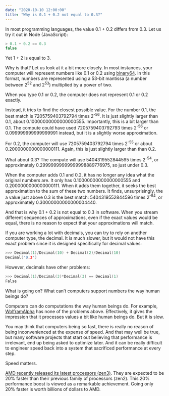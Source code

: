 ```yaml
---
date: "2020-10-10 12:00:00"
title: "Why is 0.1 + 0.2 not equal to 0.3?"
---
```




In most programming languages, the value 0.1 + 0.2 differs from 0.3. Let us try it out in Node (JavaScript):
```C
> 0.1 + 0.2 == 0.3
false
```


Yet 1 + 2 is equal to 3.

Why is that? Let us look at it a bit more closely. In most instances, your computer will represent numbers like 0.1 or 0.2 using [binary64](https://en.wikipedia.org/wiki/Double-precision_floating-point_format). In this format, numbers are represented using a 53-bit mantissa (a number between 2<sup>52</sup> and 2<sup>53</sup>) multiplied by a power of two.

When you type 0.1 or 0.2, the computer does not represent 0.1 or 0.2 exactly.

Instead, it tries to find the closest possible value. For the number 0.1, the best match is 7205759403792794 times 2<sup>-56</sup>. It is just slightly larger than 0.1, about 0.10000000000000000555. Importantly, this is a bit larger than 0.1. The compute could have used 7205759403792793 times 2<sup>-56</sup> or 0.099999999999999991 instead, but it is a slightly worse approximation.

For 0.2, the computer will use 7205759403792794 times 2<sup>-55</sup> or about 0.2000000000000000111. Again, this is just slightly larger than than 0.2.

What about 0.3? The compute will use 5404319552844595 times 2<sup>-54</sup>, or approximately 0.29999999999999998889776975, so just under 0.3.

When the computer adds 0.1 and 0.2, it has no longer any idea what the original numbers are. It only has 0.10000000000000000555 and 0.2000000000000000111. When it adds them together, it seeks the best approximation to the sum of these two numbers. It finds, unsurprisingly, the a value just above 0.3 is the best match: 5404319552844596 times 2<sup>-54</sup>, or approximately 0.30000000000000004440.

And that is why 0.1 + 0.2 is not equal to 0.3 in software. When you stream different sequences of approximations, even if the exact values would be equal, there is no reason to expect that your approximations will match.

If you are working a lot with decimals, you can try to rely on another computer type, the decimal. It is much slower, but it would not have this exact problem since it is designed specifically for decimal values:
```C
>>> Decimal(1)/Decimal(10) + Decimal(2)/Decimal(10)
Decimal('0.3')
```


However, decimals have other problems:
```C
>>> Decimal(1)/Decimal(3)*Decimal(3) == Decimal(1)
False
```


What is going on? What can&rsquo;t computers support numbers the way human beings do?

Computers can do computations the way human beings do. For example, [WolframAlpha](https://www.wolframalpha.com) has none of the problems above. Effectively, it gives the impression that it processes values a bit like human beings do. But it is slow.

You may think that computers being so fast, there is really no reason of being inconvenienced at the expense of speed. And that may well be true, but many software projects that start out believing that performance is irrelevant, end up being asked to optimize later. And it can be really difficult to engineer speed back into a system that sacrificed performance at every step.

Speed matters.

[AMD recently released its latest processors (zen3)](https://wccftech.com/amd-zen-3-epyc-milan-cpus-up-to-20-faster-than-zen-2-epyc-rome/). They are expected to be 20% faster than their previous family of processors (zen2). This 20% performance boost is viewed as a remarkable achievement. Going only 20% faster is worth billions of dollars to AMD.

